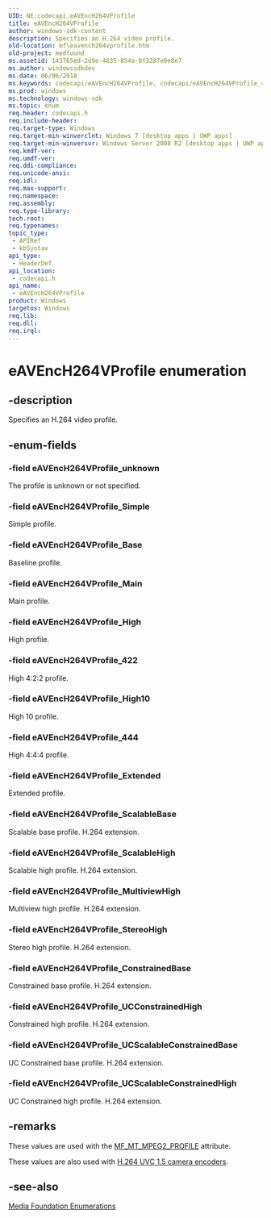 ```yaml
---
UID: NE:codecapi.eAVEncH264VProfile
title: eAVEncH264VProfile
author: windows-sdk-content
description: Specifies an H.264 video profile.
old-location: mf\eavench264vprofile.htm
old-project: medfound
ms.assetid: 143765ed-2d9e-4635-854a-0f3287e0e8e7
ms.author: windowssdkdev
ms.date: 06/06/2018
ms.keywords: codecapi/eAVEncH264VProfile, codecapi/eAVEncH264VProfile_422, codecapi/eAVEncH264VProfile_444, codecapi/eAVEncH264VProfile_Base, codecapi/eAVEncH264VProfile_ConstrainedBase, codecapi/eAVEncH264VProfile_Extended, codecapi/eAVEncH264VProfile_High, codecapi/eAVEncH264VProfile_High10, codecapi/eAVEncH264VProfile_Main, codecapi/eAVEncH264VProfile_MultiviewHigh, codecapi/eAVEncH264VProfile_ScalableBase, codecapi/eAVEncH264VProfile_ScalableHigh, codecapi/eAVEncH264VProfile_Simple, codecapi/eAVEncH264VProfile_StereoHigh, codecapi/eAVEncH264VProfile_UCConstrainedHigh, codecapi/eAVEncH264VProfile_UCScalableConstrainedBase, codecapi/eAVEncH264VProfile_UCScalableConstrainedHigh, codecapi/eAVEncH264VProfile_unknown, eAVEncH264VProfile, eAVEncH264VProfile enumeration [Media Foundation], eAVEncH264VProfile_422, eAVEncH264VProfile_444, eAVEncH264VProfile_Base, eAVEncH264VProfile_ConstrainedBase, eAVEncH264VProfile_Extended, eAVEncH264VProfile_High, eAVEncH264VProfile_High10, eAVEncH264VProfile_Main, eAVEncH264VProfile_MultiviewHigh, eAVEncH264VProfile_ScalableBase, eAVEncH264VProfile_ScalableHigh, eAVEncH264VProfile_Simple, eAVEncH264VProfile_StereoHigh, eAVEncH264VProfile_UCConstrainedHigh, eAVEncH264VProfile_UCScalableConstrainedBase, eAVEncH264VProfile_UCScalableConstrainedHigh, eAVEncH264VProfile_unknown, mf.eavench264vprofile
ms.prod: windows
ms.technology: windows-sdk
ms.topic: enum
req.header: codecapi.h
req.include-header: 
req.target-type: Windows
req.target-min-winverclnt: Windows 7 [desktop apps | UWP apps]
req.target-min-winversvr: Windows Server 2008 R2 [desktop apps | UWP apps]
req.kmdf-ver: 
req.umdf-ver: 
req.ddi-compliance: 
req.unicode-ansi: 
req.idl: 
req.max-support: 
req.namespace: 
req.assembly: 
req.type-library: 
tech.root: 
req.typenames: 
topic_type:
 - APIRef
 - kbSyntax
api_type:
 - HeaderDef
api_location:
 - codecapi.h
api_name:
 - eAVEncH264VProfile
product: Windows
targetos: Windows
req.lib: 
req.dll: 
req.irql: 
---
```


# eAVEncH264VProfile enumeration


## -description


Specifies an H.264 video profile.


## -enum-fields




### -field eAVEncH264VProfile_unknown

The profile is unknown or not specified.


### -field eAVEncH264VProfile_Simple

Simple profile.


### -field eAVEncH264VProfile_Base

Baseline profile.


### -field eAVEncH264VProfile_Main

Main profile.


### -field eAVEncH264VProfile_High

High profile.


### -field eAVEncH264VProfile_422

High 4:2:2 profile.


### -field eAVEncH264VProfile_High10

High 10 profile.


### -field eAVEncH264VProfile_444

High 4:4:4 profile.


### -field eAVEncH264VProfile_Extended

Extended profile.


### -field eAVEncH264VProfile_ScalableBase

Scalable base profile. H.264 extension.


### -field eAVEncH264VProfile_ScalableHigh

Scalable high profile. H.264 extension.


### -field eAVEncH264VProfile_MultiviewHigh

Multiview high profile. H.264 extension.


### -field eAVEncH264VProfile_StereoHigh

Stereo high profile. H.264 extension.


### -field eAVEncH264VProfile_ConstrainedBase

Constrained base profile. H.264 extension.


### -field eAVEncH264VProfile_UCConstrainedHigh

Constrained high profile. H.264 extension.


### -field eAVEncH264VProfile_UCScalableConstrainedBase

UC Constrained base profile. H.264 extension.


### -field eAVEncH264VProfile_UCScalableConstrainedHigh

UC Constrained high profile. H.264 extension.


## -remarks



These values are used with the <a href="https://msdn.microsoft.com/8c6a68cb-d976-4099-8934-064f0e8f6374">MF_MT_MPEG2_PROFILE</a> attribute.

These values are also used with <a href="https://msdn.microsoft.com/B3D500DF-1FD4-4D7C-B6F8-8DE4B957ED5C">H.264 UVC 1.5 camera encoders</a>.




## -see-also




<a href="https://msdn.microsoft.com/f26a730f-18c4-4247-acaf-af1dfad19086">Media Foundation Enumerations</a>
 

 

